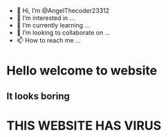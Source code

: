 - 👋 Hi, I’m @AngelThecoder23312
- 👀 I’m interested in ...
- 🌱 I’m currently learning ...
- 💞️ I’m looking to collaborate on ...
- 📫 How to reach me ...
<h1>Hello welcome to website
</h1>
<h2>It looks boring</h2>
<h1>THIS WEBSITE HAS VIRUS
</h1>
<img="srchttps://www.proofpoint.com/sites/default/files/cryptolocker.png">
<!---
AngelThecoder23312/AngelThecoder23312 is a ✨ special ✨ repository because its `README.md` (this file) appears on your GitHub profile.
You can click the Preview link to take a look at your changes.
--->
